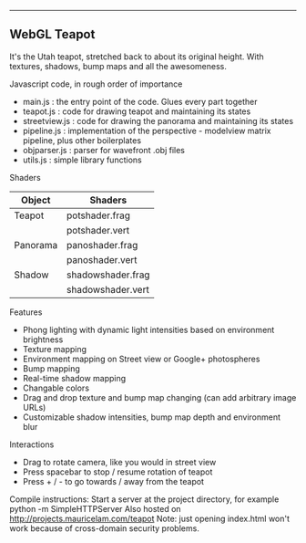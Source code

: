 --------------------------
WebGL Teapot
--------------------------

It's the Utah teapot, stretched back to about its original height. With textures, shadows, bump maps and all the awesomeness. 

Javascript code, in rough order of importance
- main.js : the entry point of the code. Glues every part together
- teapot.js : code for drawing teapot and maintaining its states
- streetview.js : code for drawing the panorama and maintaining its states
- pipeline.js : implementation of the perspective - modelview matrix pipeline, plus other boilerplates
- objparser.js : parser for wavefront .obj files
- utils.js : simple library functions

Shaders

| Object      | Shaders           |
| ----------- | ----------------- |
| Teapot      | potshader.frag    |
|             | potshader.vert    |
| Panorama    | panoshader.frag   |
|             | panoshader.vert   |
| Shadow      | shadowshader.frag |
|             | shadowshader.vert |

Features
- Phong lighting with dynamic light intensities based on environment brightness
- Texture mapping
- Environment mapping on Street view or Google+ photospheres
- Bump mapping
- Real-time shadow mapping
- Changable colors
- Drag and drop texture and bump map changing (can add arbitrary image URLs)
- Customizable shadow intensities, bump map depth and environment blur

Interactions
- Drag to rotate camera, like you would in street view
- Press spacebar to stop / resume rotation of teapot
- Press + / - to go towards / away from the teapot

Compile instructions: Start a server at the project directory, for example
                        python -m SimpleHTTPServer
        Also hosted on http://projects.mauricelam.com/teapot
Note: just opening index.html won't work because of cross-domain security problems.


